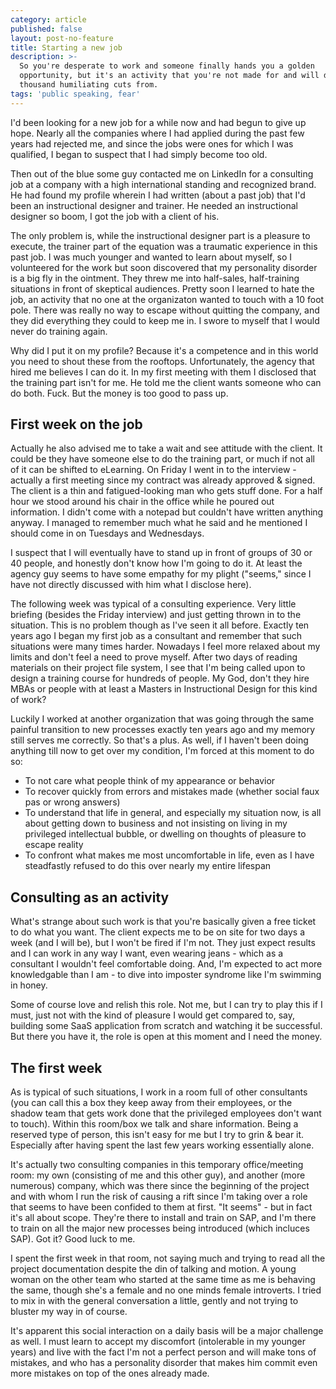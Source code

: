 ```yaml
---
category: article
published: false
layout: post-no-feature
title: Starting a new job
description: >-
  So you're desperate to work and someone finally hands you a golden
  opportunity, but it's an activity that you're not made for and will die a
  thousand humiliating cuts from.
tags: 'public speaking, fear'
---
```

I'd been looking for a new job for a while now and had begun to give up hope. Nearly all the companies where I had applied during the past few years had rejected me, and since the jobs were ones for which I was qualified, I began to suspect that I had simply become too old.

Then out of the blue some guy contacted me on LinkedIn for a consulting job at a company with a high international standing and recognized brand. He had found my profile wherein I had written (about a past job) that I'd been an instructional designer and trainer. He needed an instructional designer so boom, I got the job with a client of his.

The only problem is, while the instructional designer part is a pleasure to execute, the trainer part of the equation was a traumatic experience in this past job. I was much younger and wanted to learn about myself, so I volunteered for the work but soon discovered that my personality disorder is a big fly in the ointment. They threw me into half-sales, half-training situations in front of skeptical audiences. Pretty soon I learned to hate the job, an activity that no one at the organizaton wanted to touch with a 10 foot pole. There was really no way to escape without quitting the company, and they did everything they could to keep me in. I swore to myself that I would never do training again.

Why did I put it on my profile? Because it's a competence and in this world you need to shout these from the rooftops. Unfortunately, the agency that hired me believes I can do it. In my first meeting with them I disclosed that the training part isn't for me. He told me the client wants someone who can do both. Fuck. But the money is too good to pass up.

## First week on the job

Actually he also advised me to take a wait and see attitude with the client. It could be they have someone else to do the training part, or much if not all of it can be shifted to eLearning. On Friday I went in to the interview - actually a first meeting since my contract was already approved & signed. The client is a thin and fatigued-looking man who gets stuff done. For a half hour we stood around his chair in the office while he poured out information. I didn't come with a notepad but couldn't have written anything anyway. I managed to remember much what he said and he mentioned I should come in on Tuesdays and Wednesdays.

I suspect that I will eventually have to stand up in front of groups of 30 or 40 people, and honestly don't know how I'm going to do it. At least the agency guy seems to have some empathy for my plight ("seems," since I have not directly discussed with him what I disclose here).

The following week was typical of a consulting experience. Very little briefing (besides the Friday interview) and just getting thrown in to the situation. This is no problem though as I've seen it all before. Exactly ten years ago I began my first job as a consultant and remember that such situations were many times harder. Nowadays I feel more relaxed about my limits and don't feel a need to prove myself. After two days of reading materials on their project file system, I see that I'm being called upon to design a training course for hundreds of people. My God, don't they hire MBAs or people with at least a Masters in Instructional Design for this kind of work?

Luckily I worked at another organization that was going through the same painful transition to new processes exactly ten years ago and my memory still serves me correctly. So that's a plus. As well, if I haven't been doing anything till now to get over my condition, I'm forced at this moment to do so:

- To not care what people think of my appearance or behavior
- To recover quickly from errors and mistakes made (whether social faux pas or wrong answers)
- To understand that life in general, and especially my situation now, is all about getting down to business and not insisting on living in my privileged intellectual bubble, or dwelling on thoughts of pleasure to escape reality
- To confront what makes me most uncomfortable in life, even as I have steadfastly refused to do this over nearly my entire lifespan

## Consulting as an activity

What's strange about such work is that you're basically given a free ticket to do what you want. The client expects me to be on site for two days a week (and I will be), but I won't be fired if I'm not. They just expect results and I can work in any way I want, even wearing jeans - which as a consultant I wouldn't feel comfortable doing. And, I'm expected to act more knowledgable than I am - to dive into imposter syndrome like I'm swimming in honey. 

Some of course love and relish this role. Not me, but I can try to play this if I must, just not with the kind of pleasure I would get compared to, say, building some SaaS application from scratch and watching it be successful. But there you have it, the role is open at this moment and I need the money.

## The first week

As is typical of such situations, I work in a room full of other consultants (you can call this a box they keep away from their employees, or the shadow team that gets  work done that the privileged employees don't want to touch). Within this room/box we talk and share information. Being a reserved type of person, this isn't easy for me but I try to grin & bear it. Especially after having spent the last few years working essentially alone.

It's actually two consulting companies in this temporary office/meeting room: my own (consisting of me and this other guy), and another (more numerous) company, which was there since the beginning of the project and with whom I run the risk of causing a rift since I'm taking over a role that seems to have been confided to them at first. "It seems" - but in fact it's all about scope. They're there to install and train on SAP, and I'm there to train on all the major new processes being introduced (which incluces SAP). Got it? Good luck to me.

I spent the first week in that room, not saying much and trying to read all the project documentation despite the din of talking and motion. A young woman on the other team who started at the same time as me is behaving the same, though she's a female and no one minds female introverts. I tried to mix in with the general conversation a little, gently and not trying to bluster my way in of course.

It's apparent this social interaction on a daily basis will be a major challenge as well. I must learn to accept my discomfort (intolerable in my younger years) and live with the fact I'm not a perfect person and will make tons of mistakes, and who has a personality disorder that makes him commit even more mistakes on top of the ones already made.
